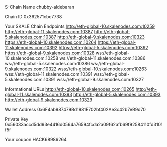 S-Chain Name
chubby-aldebaran

Chain ID
0x362571cbc7738

Your SKALE Chain Endpoints
http://eth-global-10.skalenodes.com:10259
http://eth-global-11.skalenodes.com:10387
http://eth-global-5.skalenodes.com:10387
http://eth-global-9.skalenodes.com:10323
https://eth-global-10.skalenodes.com:10264
https://eth-global-11.skalenodes.com:10392
https://eth-global-5.skalenodes.com:10392
https://eth-global-9.skalenodes.com:10328
ws://eth-global-10.skalenodes.com:10258
ws://eth-global-11.skalenodes.com:10386
ws://eth-global-5.skalenodes.com:10386
ws://eth-global-9.skalenodes.com:10322
wss://eth-global-10.skalenodes.com:10263
wss://eth-global-11.skalenodes.com:10391
wss://eth-global-5.skalenodes.com:10391
wss://eth-global-9.skalenodes.com:10327

Informational URLs
http://eth-global-10.skalenodes.com:10265
http://eth-global-11.skalenodes.com:10393
http://eth-global-5.skalenodes.com:10393
http://eth-global-9.skalenodes.com:10329

Wallet Address
0x6F4ab987479Bd1981E702bf402Ae3c42b7eB9d70

Private Key
0x56033accd5dd93e4416d0564a76594fcda2a09f62afb69f92584110fd3101f5f

Your coupon
HACK68986264
